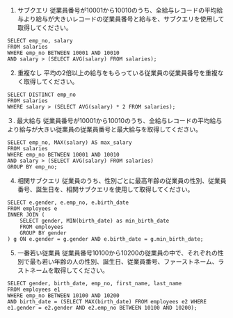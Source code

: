 1. サブクエリ
従業員番号が10001から10010のうち、全給与レコードの平均給与より給与が大きいレコードの従業員番号と給与を、サブクエリを使用して取得してください。
```
SELECT emp_no, salary
FROM salaries
WHERE emp_no BETWEEN 10001 AND 10010
AND salary > (SELECT AVG(salary) FROM salaries);
```

2. 重複なし
平均の2倍以上の給与をもらっている従業員の従業員番号を重複なく取得してください。
```
SELECT DISTINCT emp_no
FROM salaries
WHERE salary > (SELECT AVG(salary) * 2 FROM salaries);

```

３. 最大給与
従業員番号が10001から10010のうち、全給与レコードの平均給与より給与が大きい従業員の従業員番号と最大給与を取得してください。
```
SELECT emp_no, MAX(salary) AS max_salary
FROM salaries
WHERE emp_no BETWEEN 10001 AND 10010
AND salary > (SELECT AVG(salary) FROM salaries)
GROUP BY emp_no;
```

4. 相関サブクエリ
従業員のうち、性別ごとに最高年齢の従業員の性別、従業員番号、誕生日を、相関サブクエリを使用して取得してください。
```
SELECT e.gender, e.emp_no, e.birth_date
FROM employees e
INNER JOIN (
    SELECT gender, MIN(birth_date) as min_birth_date
    FROM employees
    GROUP BY gender
) g ON e.gender = g.gender AND e.birth_date = g.min_birth_date;
```

5. 一番若い従業員
従業員番号10100から10200の従業員の中で、それぞれの性別で最も若い年齢の人の性別、誕生日、従業員番号、ファーストネーム、ラストネームを取得してください。
```
SELECT gender, birth_date, emp_no, first_name, last_name
FROM employees e1
WHERE emp_no BETWEEN 10100 AND 10200
AND birth_date = (SELECT MAX(birth_date) FROM employees e2 WHERE e1.gender = e2.gender AND e2.emp_no BETWEEN 10100 AND 10200);
```